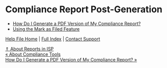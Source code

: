  Compliance Report Post-Generation
==========

* [How Do I Generate a PDF Version of My Compliance Report?](https://ispolitical.com/How-Do-I-Generate-a-PDF-Version-of-My-Compliance-Report)
* [Using the Mark as Filed Feature](https://ispolitical.com/Using-the-Mark-as-Filed-Feature)

[Help File Home](/help/) | [Full Index](/Help-File-Directory/) | [Contact Support](mailto:support@ISPolitical.com)

[⇑ About Reports in ISP](/About-Reports-in-ISP)  
[« About Compliance Tools](/About-Compliance-Tools)  
[How Do I Generate a PDF Version of My Compliance Report? »](/How-Do-I-Generate-a-PDF-Version-of-My-Compliance-Report)